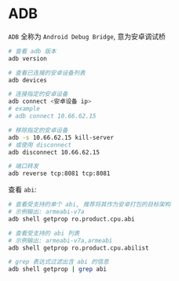 # ADB

`ADB` 全称为 `Android Debug Bridge`, 意为安卓调试桥

```bash
# 查看 adb 版本
adb version

# 查看已连接的安卓设备列表
adb devices

# 连接指定的安卓设备
adb connect <安卓设备 ip>
# example
# adb connect 10.66.62.15

# 移除指定的安卓设备
adb -s 10.66.62.15 kill-server
# 或使用 disconnect
adb disconnect 10.66.62.15

# 端口转发
adb reverse tcp:8081 tcp:8081
```

查看 `abi`:

```bash
# 查看受支持的单个 abi, 推荐将其作为安卓打包的目标架构
# 示例输出: armeabi-v7a
adb shell getprop ro.product.cpu.abi

# 查看受支持的 abi 列表
# 示例输出: armeabi-v7a,armeabi
adb shell getprop ro.product.cpu.abilist

# grep 表达式过滤出含 abi 的信息
adb shell getprop | grep abi
```
